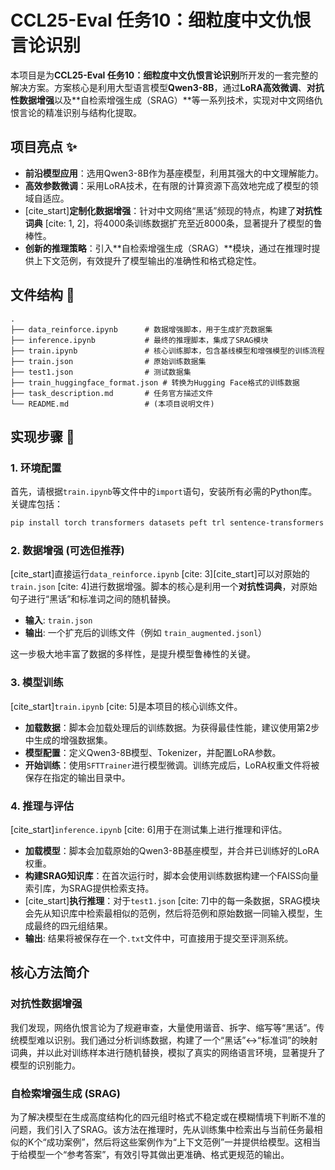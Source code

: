 
# **CCL25-Eval 任务10：细粒度中文仇恨言论识别**

本项目是为**CCL25-Eval 任务10：细粒度中文仇恨言论识别**所开发的一套完整的解决方案。方案核心是利用大型语言模型**Qwen3-8B**，通过**LoRA高效微调**、**对抗性数据增强**以及**自检索增强生成（SRAG）**等一系列技术，实现对中文网络仇恨言论的精准识别与结构化提取。

## **项目亮点** ✨

- **前沿模型应用**：选用Qwen3-8B作为基座模型，利用其强大的中文理解能力。
- **高效参数微调**：采用LoRA技术，在有限的计算资源下高效地完成了模型的领域自适应。
- [cite_start]**定制化数据增强**：针对中文网络“黑话”频现的特点，构建了**对抗性词典** [cite: 1, 2]，将4000条训练数据扩充至近8000条，显著提升了模型的鲁棒性。
- **创新的推理策略**：引入**自检索增强生成（SRAG）**模块，通过在推理时提供上下文范例，有效提升了模型输出的准确性和格式稳定性。

## **文件结构** 📂

```
.
├── data_reinforce.ipynb      # 数据增强脚本，用于生成扩充数据集
├── inference.ipynb           # 最终的推理脚本，集成了SRAG模块
├── train.ipynb               # 核心训练脚本，包含基线模型和增强模型的训练流程
├── train.json                # 原始训练数据集
├── test1.json                # 测试数据集
├── train_huggingface_format.json # 转换为Hugging Face格式的训练数据
├── task_description.md       # 任务官方描述文件
└── README.md                 # (本项目说明文件)
```

## **实现步骤** 🚀

### **1. 环境配置**

首先，请根据`train.ipynb`等文件中的`import`语句，安装所有必需的Python库。关键库包括：

```bash
pip install torch transformers datasets peft trl sentence-transformers faiss-cpu
```

### **2. 数据增强 (可选但推荐)**

[cite_start]直接运行`data_reinforce.ipynb` [cite: 3][cite_start]可以对原始的`train.json` [cite: 4]进行数据增强。脚本的核心是利用一个**对抗性词典**，对原始句子进行“黑话”和标准词之间的随机替换。

- **输入**: `train.json`
- **输出**: 一个扩充后的训练文件（例如 `train_augmented.jsonl`）

这一步极大地丰富了数据的多样性，是提升模型鲁棒性的关键。

### **3. 模型训练**

[cite_start]`train.ipynb` [cite: 5]是本项目的核心训练文件。

- **加载数据**：脚本会加载处理后的训练数据。为获得最佳性能，建议使用第2步中生成的增强数据集。
- **模型配置**：定义Qwen3-8B模型、Tokenizer，并配置LoRA参数。
- **开始训练**：使用`SFTTrainer`进行模型微调。训练完成后，LoRA权重文件将被保存在指定的输出目录中。

### **4. 推理与评估**

[cite_start]`inference.ipynb` [cite: 6]用于在测试集上进行推理和评估。

- **加载模型**：脚本会加载原始的Qwen3-8B基座模型，并合并已训练好的LoRA权重。
- **构建SRAG知识库**：在首次运行时，脚本会使用训练数据构建一个FAISS向量索引库，为SRAG提供检索支持。
- [cite_start]**执行推理**：对于`test1.json` [cite: 7]中的每一条数据，SRAG模块会先从知识库中检索最相似的范例，然后将范例和原始数据一同输入模型，生成最终的四元组结果。
- **输出**: 结果将被保存在一个`.txt`文件中，可直接用于提交至评测系统。

## **核心方法简介**

### **对抗性数据增强**

我们发现，网络仇恨言论为了规避审查，大量使用谐音、拆字、缩写等“黑话”。传统模型难以识别。我们通过分析训练数据，构建了一个“黑话”<->“标准词”的映射词典，并以此对训练样本进行随机替换，模拟了真实的网络语言环境，显著提升了模型的识别能力。

### **自检索增强生成 (SRAG)**

为了解决模型在生成高度结构化的四元组时格式不稳定或在模糊情境下判断不准的问题，我们引入了SRAG。该方法在推理时，先从训练集中检索出与当前任务最相似的K个“成功案例”，然后将这些案例作为“上下文范例”一并提供给模型。这相当于给模型一个“参考答案”，有效引导其做出更准确、格式更规范的输出。
